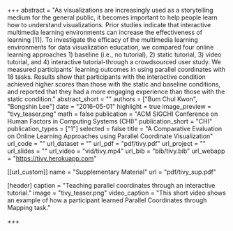 +++
abstract = "As visualizations are increasingly used as a storytelling medium for the general public, it becomes important to help people learn how to understand visualizations. Prior studies indicate that interactive multimedia learning environments can increase the effectiveness of learning [11]. To investigate the efficacy of the multimedia learning environments for data visualization education, we compared four online learning approaches 1) baseline (i.e., no tutorial), 2) static tutorial, 3) video tutorial, and 4) interactive tutorial-through a crowdsourced user study. We measured participants' learning outcomes in using parallel coordinates with 18 tasks. Results show that participants with the interactive condition achieved higher scores than those with the static and baseline conditions, and reported that they had a more engaging experience than those with the static condition."
abstract_short = ""
authors = ["Bum Chul Kwon", "Bongshin Lee"]
date = "2016-05-01"
highlight = true
image_preview = "tivy_teaser.png"
math = false
publication = "ACM SIGCHI Conference on Human Factors in Computing Systems (CHI)"
publication_short = "CHI"
publication_types = ["1"]
selected = false
title = "A Comparative Evaluation on Online Learning Approaches using Parallel Coordinate Visualization"
url_code = ""
url_dataset = ""
url_pdf = "pdf/tivy.pdf"
url_project = ""
url_slides = ""
url_video = "vid/tivy.mp4"
url_bib = "bib/tivy.bib"
url_webapp = "https://tivy.herokuapp.com"

[[url_custom]]
name = "Supplementary Material"
url = "pdf/tivy_sup.pdf"

[header]
  caption = "Teaching parallel coordinates through an interactive tutorial."
  image = "tivy_teaser.png"
  video_caption = "This short video shows an example of how a participant learned Parallel Coordinates through Mapping task."

+++

